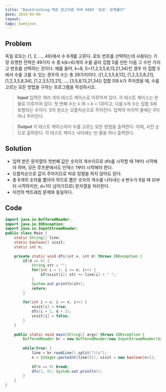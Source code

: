 ```yaml
---
title: "Backtracking 백준 알고리즘 자바 6603 '로또' 문제풀이"
date: 2019-04-09
layout:
tags: baekjoon
---
```



## Problem
독일 로또는 {1, 2, ..., 49}에서 수 6개를 고른다.
로또 번호를 선택하는데 사용되는 가장 유명한 전략은 49가지 수 중 k(k>6)개의 수를 골라 집합 S를 만든 다음 그 수만 가지고 번호를 선택하는 것이다.
예를 들어, k=8, S={1,2,3,5,8,13,21,34}인 경우 이 집합 S에서 수를 고를 수 있는 경우의 수는 총 28가지이다. ([1,2,3,5,8,13], [1,2,3,5,8,21], [1,2,3,5,8,34], [1,2,3,5,13,21], ..., [3,5,8,13,21,34])
집합 S와 k가 주어졌을 때, 수를 고르는 모든 방법을 구하는 프로그램을 작성하시오.

> <b>Input</b>
입력은 여러 개의 테스트 케이스로 이루어져 있다. 각 테스트 케이스는 한 줄로 이루어져 있다. 첫 번째 수는 k (6 < k < 13)이고, 다음 k개 수는 집합 S에 포함되는 수이다. S의 원소는 오름차순으로 주어진다.
입력의 마지막 줄에는 0이 하나 주어진다. 

> <b>Output</b>
각 테스트 케이스마다 수를 고르는 모든 방법을 출력한다. 이때, 사전 순으로 출력한다.
각 테스트 케이스 사이에는 빈 줄을 하나 출력한다.


## Solution
- 입력 받은 문자열의 첫번째 값은 숫자의 개수이므로 dfs를 시작할 때 1부터 시작해야 하며, 모든 루프문에서도 인덱스 1부터 시작해야 한다.
- 오름차순으로 값이 주어지므로 따로 정렬을 하지 않아도 된다.
- 총 6개의 숫자를 뽑아야 하므로 뽑은 숫자의 개수를 나타내는 d 변수가 6일 때 (0부터 시작하지만, d+1이 넘어가므로) 문자열을 처리한다.
- 이전의 백트래킹 문제와 동일하다.

## Code
```java
import java.io.BufferedReader;
import java.io.IOException;
import java.io.InputStreamReader;
public class Main {
	static String[] line;
	static boolean[] visit;
	static int n;
	
	private static void dfs(int v, int d) throws IOException {
		if(d == 6) {
			String str = "";
			for(int i = 1; i <= n; i++) {
				if(visit[i]) str += line[i] + " ";
			}
			System.out.println(str);
			return;
		}
		
		for(int i = v; i <= n; i++) {
			visit[i] = true;
			dfs(i + 1, d + 1);
			visit[i] = false;
		}
	}
	
	public static void main(String[] args) throws IOException {
		BufferedReader br = new BufferedReader(new InputStreamReader(System.in));
		
		while(true) {
			line = br.readLine().split("\\s");
			n = Integer.parseInt(line[0]); visit = new boolean[n+1];
			
			if(n == 0) break;			
			dfs(1, 0); System.out.println();
		}
	}
}
```
